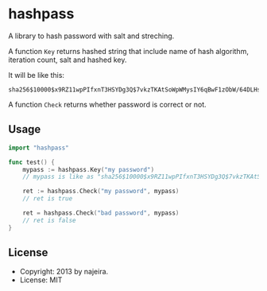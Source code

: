 hashpass
========

A library to hash password with salt and streching.

A function `Key` returns hashed string that include
name of hash algorithm, iteration count, salt and hashed key.

It will be like this:

    sha256$10000$x9RZ11wpPIfxnT3HSYDg3Q$7vkzTKAtSoWpWMysIY6qBwF1zObW/64DLHsozMqikq8

A function `Check` returns whether password is correct or not.


Usage
-----

```go
import "hashpass"

func test() {
	mypass := hashpass.Key("my password")
	// mypass is like as "sha256$10000$x9RZ11wpPIfxnT3HSYDg3Q$7vkzTKAtSoWpWMysIY6qBwF1zObW/64DLHsozMqikq8"

	ret := hashpass.Check("my password", mypass)
	// ret is true

	ret = hashpass.Check("bad password", mypass)
	// ret is false
}
```


License
-------

* Copyright: 2013 by najeira.
* License: MIT
